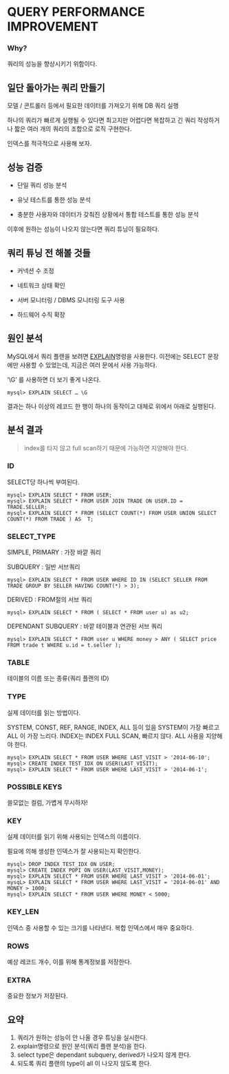 # QUERY PERFORMANCE IMPROVEMENT

### Why?

쿼리의 성능을 향상시키기 위함이다.



## 일단 돌아가는 쿼리 만들기

모델 / 콘트롤러 등에서 필요한 데이터를 가져오기 위해 DB 쿼리 실행

하나의 쿼리가 빠르게 실행될 수 있다면 최고지만 어렵다면 복잡하고 긴 쿼리 작성하거나 짧은 여러 개의 쿼리의 조합으로 로직 구현한다.

인덱스를 적극적으로 사용해 보자.



## 성능 검증

* 단일 쿼리 성능 분석

* 유닛 테스트를 통한 성능 분석

* 충분한 사용자와 데이터가 갖춰진 상황에서 통합 테스트를 통한 성능 분석

이후에 원하는 성능이 나오지 않는다면 쿼리 튜닝이 필요하다.



## 쿼리 튜닝 전 해볼 것들

* 커넥션 수 조정

* 네트워크 상태 확인
* 서버 모니터링 / DBMS 모니터링 도구 사용
* 하드웨어 수직 확장



## 원인 분석

MySQL에서 쿼리 플랜을 보려면 [EXPLAIN](https://dev.mysql.com/doc/refman/5.7/en/usingexplain.html )명령을 사용한다.  이전에는 SELECT 문장에만 사용할 수 있었는데, 지금은 여러 문에서 사용 가능하다. 

‘\G’ 를 사용하면 더 보기 좋게 나온다. 

```mysql
mysql> EXPLAIN SELECT … \G 
```

결과는 하나 이상의 레코드 한 행이 하나의 동작이고 대체로 위에서 아래로 실행된다. 



## 분석 결과

> index를 타지 않고 full scan하기 때문에 가능하면 지양해야 한다.

### ID

SELECT당 하나씩 부여된다.

````mysql
mysql> EXPLAIN SELECT * FROM USER; 
mysql> EXPLAIN SELECT * FROM USER JOIN TRADE ON USER.ID = TRADE.SELLER; 
mysql> EXPLAIN SELECT * FROM (SELECT COUNT(*) FROM USER UNION SELECT COUNT(*) FROM TRADE ) AS  T;
````



### SELECT_TYPE 

SIMPLE, PRIMARY : 가장 바깥 쿼리 

SUBQUERY : 일반 서브쿼리 

```mysql
mysql> EXPLAIN SELECT * FROM USER WHERE ID IN (SELECT SELLER FROM TRADE GROUP BY SELLER HAVING COUNT(*) > 3); 
```

DERIVED : FROM절의 서브 쿼리

```mysql
mysql> EXPLAIN SELECT * FROM ( SELECT * FROM user u) as u2; 
```

DEPENDANT SUBQUERY : 바깥 테이블과 연관된 서브 쿼리

```mysql
mysql> EXPLAIN SELECT * FROM user u WHERE money > ANY ( SELECT price FROM trade t WHERE u.id = t.seller ); 
```



### TABLE 

테이블의 이름 또는 종류(쿼리 플랜의 ID)



### TYPE 

실제 데이터를 읽는 방법이다.

SYSTEM, CONST, REF, RANGE, INDEX, ALL 등이 있음 SYSTEM이 가장 빠르고 ALL 이 가장 느리다. INDEX는 INDEX FULL SCAN, 빠르지 않다. ALL 사용을 지양해야 한다.

```mysql
mysql> EXPLAIN SELECT * FROM USER WHERE LAST_VISIT > '2014-06-10'; 
mysql> CREATE INDEX TEST_IDX ON USER(LAST_VISIT); 
mysql> EXPLAIN SELECT * FROM USER WHERE LAST_VISIT > '2014-06-1'; 
```



### POSSIBLE KEYS 

쓸모없는 컬럼, 가볍게 무시하자! 



### KEY 

실제 데이터를 읽기 위해 사용되는 인덱스의 이름이다.

필요에 의해 생성한 인덱스가 잘 사용되는지 확인한다.

```mysql
mysql> DROP INDEX TEST_IDX ON USER; 
mysql> CREATE INDEX POPI ON USER(LAST_VISIT,MONEY); 
mysql> EXPLAIN SELECT * FROM USER WHERE LAST_VISIT > '2014-06-01'; 
mysqL> EXPLAIN SELECT * FROM USER WHERE LAST_VISIT = '2014-06-01' AND MONEY > 1000; 
mysql> EXPLAIN SELECT * FROM USER WHERE MONEY < 5000; 
```



### KEY_LEN 

인덱스 중 사용할 수 있는 크기를 나타낸다. 복합 인덱스에서 매우 중요하다. 



### ROWS 

예상 레코드 개수, 이를 위해 통계정보를 저장한다.



### EXTRA

중요한 정보가 저장된다.



## 요약

1. 쿼리가 원하는 성능이 안 나올 경우 튜닝을 실시한다.
2. explain명령으로 원인 분석(쿼리 플랜 분석)을 한다.
3. select type은 dependant subquery, derived가 나오지 않게 한다.
4. 되도록 쿼리 플랜의 type이 all 이 나오지 않도록 한다.

